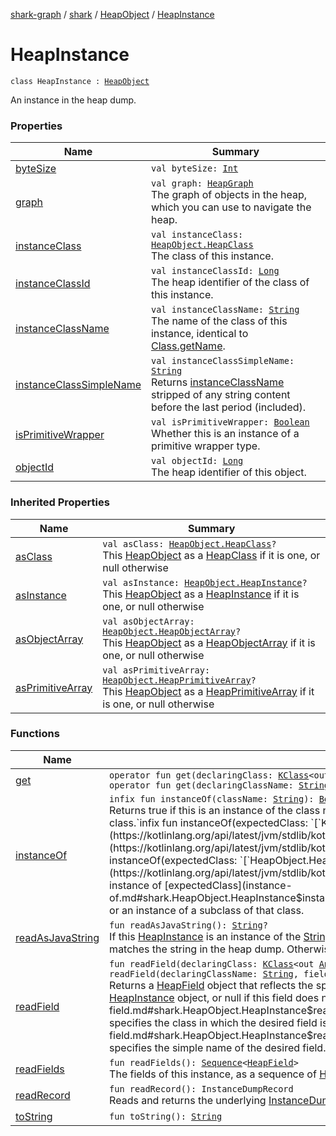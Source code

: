 [shark-graph](../../../index.md) / [shark](../../index.md) / [HeapObject](../index.md) / [HeapInstance](./index.md)

# HeapInstance

`class HeapInstance : `[`HeapObject`](../index.md)

An instance in the heap dump.

### Properties

| Name | Summary |
|---|---|
| [byteSize](byte-size.md) | `val byteSize: `[`Int`](https://kotlinlang.org/api/latest/jvm/stdlib/kotlin/-int/index.html) |
| [graph](graph.md) | `val graph: `[`HeapGraph`](../../-heap-graph/index.md)<br>The graph of objects in the heap, which you can use to navigate the heap. |
| [instanceClass](instance-class.md) | `val instanceClass: `[`HeapObject.HeapClass`](../-heap-class/index.md)<br>The class of this instance. |
| [instanceClassId](instance-class-id.md) | `val instanceClassId: `[`Long`](https://kotlinlang.org/api/latest/jvm/stdlib/kotlin/-long/index.html)<br>The heap identifier of the class of this instance. |
| [instanceClassName](instance-class-name.md) | `val instanceClassName: `[`String`](https://kotlinlang.org/api/latest/jvm/stdlib/kotlin/-string/index.html)<br>The name of the class of this instance, identical to [Class.getName](https://docs.oracle.com/javase/6/docs/api/java/lang/Class.html#getName()). |
| [instanceClassSimpleName](instance-class-simple-name.md) | `val instanceClassSimpleName: `[`String`](https://kotlinlang.org/api/latest/jvm/stdlib/kotlin/-string/index.html)<br>Returns [instanceClassName](instance-class-name.md) stripped of any string content before the last period (included). |
| [isPrimitiveWrapper](is-primitive-wrapper.md) | `val isPrimitiveWrapper: `[`Boolean`](https://kotlinlang.org/api/latest/jvm/stdlib/kotlin/-boolean/index.html)<br>Whether this is an instance of a primitive wrapper type. |
| [objectId](object-id.md) | `val objectId: `[`Long`](https://kotlinlang.org/api/latest/jvm/stdlib/kotlin/-long/index.html)<br>The heap identifier of this object. |

### Inherited Properties

| Name | Summary |
|---|---|
| [asClass](../as-class.md) | `val asClass: `[`HeapObject.HeapClass`](../-heap-class/index.md)`?`<br>This [HeapObject](../index.md) as a [HeapClass](../-heap-class/index.md) if it is one, or null otherwise |
| [asInstance](../as-instance.md) | `val asInstance: `[`HeapObject.HeapInstance`](./index.md)`?`<br>This [HeapObject](../index.md) as a [HeapInstance](./index.md) if it is one, or null otherwise |
| [asObjectArray](../as-object-array.md) | `val asObjectArray: `[`HeapObject.HeapObjectArray`](../-heap-object-array/index.md)`?`<br>This [HeapObject](../index.md) as a [HeapObjectArray](../-heap-object-array/index.md) if it is one, or null otherwise |
| [asPrimitiveArray](../as-primitive-array.md) | `val asPrimitiveArray: `[`HeapObject.HeapPrimitiveArray`](../-heap-primitive-array/index.md)`?`<br>This [HeapObject](../index.md) as a [HeapPrimitiveArray](../-heap-primitive-array/index.md) if it is one, or null otherwise |

### Functions

| Name | Summary |
|---|---|
| [get](get.md) | `operator fun get(declaringClass: `[`KClass`](https://kotlinlang.org/api/latest/jvm/stdlib/kotlin.reflect/-k-class/index.html)`<out `[`Any`](https://kotlinlang.org/api/latest/jvm/stdlib/kotlin/-any/index.html)`>, fieldName: `[`String`](https://kotlinlang.org/api/latest/jvm/stdlib/kotlin/-string/index.html)`): `[`HeapField`](../../-heap-field/index.md)`?`<br>`operator fun get(declaringClassName: `[`String`](https://kotlinlang.org/api/latest/jvm/stdlib/kotlin/-string/index.html)`, fieldName: `[`String`](https://kotlinlang.org/api/latest/jvm/stdlib/kotlin/-string/index.html)`): `[`HeapField`](../../-heap-field/index.md)`?` |
| [instanceOf](instance-of.md) | `infix fun instanceOf(className: `[`String`](https://kotlinlang.org/api/latest/jvm/stdlib/kotlin/-string/index.html)`): `[`Boolean`](https://kotlinlang.org/api/latest/jvm/stdlib/kotlin/-boolean/index.html)<br>Returns true if this is an instance of the class named [className](instance-of.md#shark.HeapObject.HeapInstance$instanceOf(kotlin.String)/className) or an instance of a subclass of that class.`infix fun instanceOf(expectedClass: `[`KClass`](https://kotlinlang.org/api/latest/jvm/stdlib/kotlin.reflect/-k-class/index.html)`<*>): `[`Boolean`](https://kotlinlang.org/api/latest/jvm/stdlib/kotlin/-boolean/index.html)<br>`infix fun instanceOf(expectedClass: `[`HeapObject.HeapClass`](../-heap-class/index.md)`): `[`Boolean`](https://kotlinlang.org/api/latest/jvm/stdlib/kotlin/-boolean/index.html)<br>Returns true if this is an instance of [expectedClass](instance-of.md#shark.HeapObject.HeapInstance$instanceOf(kotlin.reflect.KClass((kotlin.Any)))/expectedClass) or an instance of a subclass of that class. |
| [readAsJavaString](read-as-java-string.md) | `fun readAsJavaString(): `[`String`](https://kotlinlang.org/api/latest/jvm/stdlib/kotlin/-string/index.html)`?`<br>If this [HeapInstance](./index.md) is an instance of the [String](https://kotlinlang.org/api/latest/jvm/stdlib/kotlin/-string/index.html) class, returns a [String](https://kotlinlang.org/api/latest/jvm/stdlib/kotlin/-string/index.html) instance with content that matches the string in the heap dump. Otherwise returns null. |
| [readField](read-field.md) | `fun readField(declaringClass: `[`KClass`](https://kotlinlang.org/api/latest/jvm/stdlib/kotlin.reflect/-k-class/index.html)`<out `[`Any`](https://kotlinlang.org/api/latest/jvm/stdlib/kotlin/-any/index.html)`>, fieldName: `[`String`](https://kotlinlang.org/api/latest/jvm/stdlib/kotlin/-string/index.html)`): `[`HeapField`](../../-heap-field/index.md)`?``fun readField(declaringClassName: `[`String`](https://kotlinlang.org/api/latest/jvm/stdlib/kotlin/-string/index.html)`, fieldName: `[`String`](https://kotlinlang.org/api/latest/jvm/stdlib/kotlin/-string/index.html)`): `[`HeapField`](../../-heap-field/index.md)`?`<br>Returns a [HeapField](../../-heap-field/index.md) object that reflects the specified declared field of the instance represented by this [HeapInstance](./index.md) object, or null if this field does not exist. The [declaringClassName](read-field.md#shark.HeapObject.HeapInstance$readField(kotlin.String, kotlin.String)/declaringClassName) specifies the class in which the desired field is declared, and the [fieldName](read-field.md#shark.HeapObject.HeapInstance$readField(kotlin.String, kotlin.String)/fieldName) parameter specifies the simple name of the desired field. |
| [readFields](read-fields.md) | `fun readFields(): `[`Sequence`](https://kotlinlang.org/api/latest/jvm/stdlib/kotlin.sequences/-sequence/index.html)`<`[`HeapField`](../../-heap-field/index.md)`>`<br>The fields of this instance, as a sequence of [HeapField](../../-heap-field/index.md). |
| [readRecord](read-record.md) | `fun readRecord(): InstanceDumpRecord`<br>Reads and returns the underlying [InstanceDumpRecord](#). |
| [toString](to-string.md) | `fun toString(): `[`String`](https://kotlinlang.org/api/latest/jvm/stdlib/kotlin/-string/index.html) |

